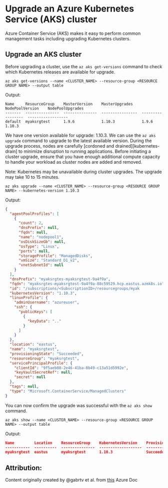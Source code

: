 # Upgrade an Azure Kubernetes Service (AKS) cluster

Azure Container Service (AKS) makes it easy to perform common management tasks including upgrading Kubernetes clusters.

## Upgrade an AKS cluster

Before upgrading a cluster, use the `az aks get-versions` command to check which Kubernetes releases are available for upgrade.

```azurecli-interactive
az aks get-versions --name <CLUSTER_NAME> --resource-group <RESOURCE GROUP NAME> --output table
```

Output:

```console
Name     ResourceGroup    MasterVersion    MasterUpgrades    NodePoolVersion    NodePoolUpgrades
-------  ---------------  ---------------  ----------------  -----------------  ------------------
default  myaksrgtest      1.9.6            1.10.3            1.9.6              1.10.3

```

We have one version available for upgrade: 1.10.3. We can use the `az aks upgrade` command to upgrade to the latest available version.  During the upgrade process, nodes are carefully [cordoned and drained][kubernetes-drain] to minimize disruption to running applications.  Before initiating a cluster upgrade, ensure that you have enough additional compute capacity to handle your workload as cluster nodes are added and removed.

Note:
Kubernetes may be unavailable during cluster upgrades. The upgrade may take 10 to 15 minutes.

```azurecli-interactive
az aks upgrade --name <CLUSTER_NAME> --resource-group <RESOURCE GROUP NAME> --kubernetes-version 1.10.3
```

Output:

```json
{
  "agentPoolProfiles": [
    {
      "count": 2,
      "dnsPrefix": null,
      "fqdn": null,
      "name": "nodepool1",
      "osDiskSizeGb": null,
      "osType": "Linux",
      "ports": null,
      "storageProfile": "ManagedDisks",
      "vmSize": "Standard_D1_v2",
      "vnetSubnetId": null
    }
  ],
  "dnsPrefix": "myaksrgtes-myaksrgtest-9a4f9a",
  "fqdn": "myaksrgtes-myaksrgtest-9a4f9a-88c59529.hcp.eastus.azmk8s.io",
  "id": "/subscriptions/<SubscriptionID>/resourcegroups/myak                                                                                                             srgtest/providers/Microsoft.ContainerService/managedClusters/myaksrgtest",
  "kubernetesVersion": "1.10.3",
  "linuxProfile": {
    "adminUsername": "azureuser",
    "ssh": {
      "publicKeys": [
        {
          "keyData": ".."
        }
      ]
    }
  },
  "location": "eastus",
  "name": "myaksrgtest",
  "provisioningState": "Succeeded",
  "resourceGroup": "myaksrgtest",
  "servicePrincipalProfile": {
    "clientId": "9f5aeb08-2e46-41ba-8b49-c13a51d5992e",
    "keyVaultSecretRef": null,
    "secret": null
  },
  "tags": null,
  "type": "Microsoft.ContainerService/ManagedClusters"
}

```

You can now confirm the upgrade was successful with the `az aks show` command.

```azurecli-interactive
az aks show --name <CLUSTER_NAME> --resource-group <RESOURCE GROUP NAME> --output table
```

Output:

```json
Name         Location    ResourceGroup    KubernetesVersion    ProvisioningState    Fqdn
-----------  ----------  ---------------  -------------------  -------------------  -----------------------------------------------------------
myaksrgtest  eastus      myaksrgtest      1.10.3               Succeeded            myaksrgtes-myaksrgtest-9a4f9a-88c59529.hcp.eastus.azmk8s.io

```

## Attribution:
Content originally created by @gabrtv et al. from [this](https://docs.microsoft.com/en-us/azure/aks/upgrade-cluster) Azure Doc
